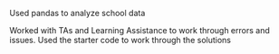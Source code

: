 Used pandas to analyze school data 

Worked with TAs and Learning Assistance to work through errors and issues. Used the starter code to work through the solutions
